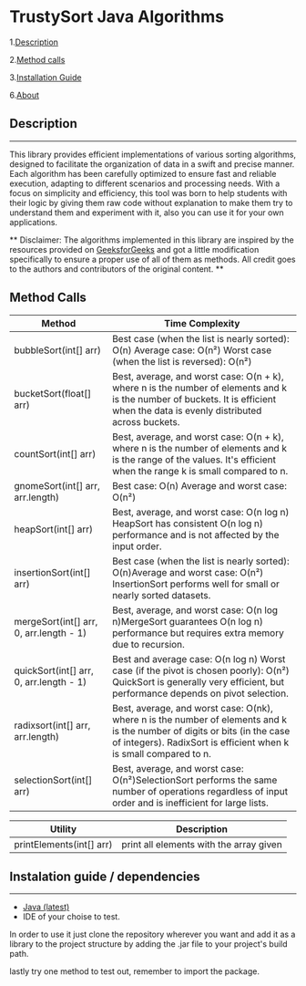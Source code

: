 # TrustySort Java Algorithms

1.[Description](#description)

2.[Method calls](#Methods)

3.[Installation Guide](#instalation-guide--dependencies)

6.[About](#about)

## Description
-------------
This library provides efficient implementations of various sorting algorithms, designed to facilitate the organization of data in a swift and precise manner. Each algorithm has been carefully optimized to ensure fast and reliable execution, adapting to different scenarios and processing needs. With a focus on simplicity and efficiency, this tool was born to help students with their logic by giving them raw code without explanation to make them try to understand them and experiment with it, also you can use it for your own applications.

** Disclaimer: The algorithms implemented in this library are inspired by the resources provided on [GeeksforGeeks](https://www.geeksforgeeks.org/ "GeeksforGeeks") and got a little modification specifically to ensure a proper use of all of them as methods. All credit goes to the authors and contributors of the original content. **

## Method Calls
| Method | Time Complexity | 
| ------------- | ------------- |
 | bubbleSort(int[] arr) | Best case (when the list is nearly sorted): O(n) Average case: O(n²) Worst case (when the list is reversed): O(n²) | 
 | bucketSort(float[] arr) | Best, average, and worst case: O(n + k), where n is the number of elements and k is the number of buckets. It is efficient when the data is evenly distributed across buckets. | 
 | countSort(int[] arr) | Best, average, and worst case: O(n + k), where n is the number of elements and k is the range of the values. It's efficient when the range k is small compared to n. | 
 | gnomeSort(int[] arr, arr.length) | Best case: O(n) Average and worst case: O(n²) | 
 | heapSort(int[] arr) | Best, average, and worst case: O(n log n) HeapSort has consistent O(n log n) performance and is not affected by the input order. | 
 | insertionSort(int[] arr) | Best case (when the list is nearly sorted): O(n)Average and worst case: O(n²) InsertionSort performs well for small or nearly sorted datasets. | 
 | mergeSort(int[] arr, 0, arr.length - 1) | Best, average, and worst case: O(n log n)MergeSort guarantees O(n log n) performance but requires extra memory due to recursion. | 
 | quickSort(int[] arr, 0, arr.length - 1) | Best and average case: O(n log n) Worst case (if the pivot is chosen poorly): O(n²) QuickSort is generally very efficient, but performance depends on pivot selection. | 
 | radixsort(int[] arr, arr.length)  | Best, average, and worst case: O(nk), where n is the number of elements and k is the number of digits or bits (in the case of integers). RadixSort is efficient when k is small compared to n. | 
 | selectionSort(int[] arr) | Best, average, and worst case: O(n²)SelectionSort performs the same number of operations regardless of input order and is inefficient for large lists. | 
 
 | Utility | Description | 
| ------------- | ------------- |
| printElements(int[] arr) | print all elements with the array given| 


## Instalation guide / dependencies 
-------------
* [Java (latest)](https://www.oracle.com/java/technologies/downloads/ "Java (latest)")
* IDE of your choise to test.

In order to use it just clone the repository wherever you want and add it as a library to the project structure by adding the .jar file to your project's build path.

lastly try one method to test out, remember to import the package. 

